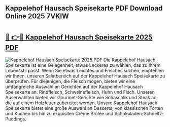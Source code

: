 ## Kappelehof Hausach Speisekarte PDF Download Online 2025 7VKlW

# <h2><a href="http://gc7vvot.nevu.top/?p=Kappelehof+Hausach+Speisekarte">🔗 👉🔴 Kappelehof Hausach Speisekarte 2025 PDF</a></h2>

[![Kappelehof Hausach Speisekarte 2025 PDF](https://i.imgur.com/dBaPXMq.png)](http://gc7vvot.nevu.top/?p=Kappelehof+Hausach+Speisekarte)
Die Kappelehof Hausach Speisekarte ist eine Gelegenheit, etwas Leckeres zu wählen, das zu Ihrem Lebensstil passt. Wenn Sie etwas Leichtes und Frisches suchen, empfehlen wir Ihnen, unseren Salatbereich auf der Kappelehof Hausach Speisekarte zu überprüfen. Für diejenigen, die Fleisch mögen, bieten wir eine umfangreiche Auswahl an Gerichten auf der Kappelehof Hausach Speisekarte an: Rindfleisch, Schweinefleisch, Huhn und Fisch. Unseren Auserwählten bieten wir Gourmet-Gerichte wie Schaschlik und Steak an, die auf einem Holzfeuer zubereitet werden. Unsere Kappelehof Hausach Speisekarte bietet eine große Auswahl an Desserts, von klassischen Torten und Kuchen bis hin zu exquisiten Crème Brûlée und Schokoladen-Schneitz-Puddings.
